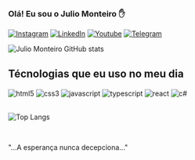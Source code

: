 ### Olá! Eu sou o Julio Monteiro ✋

[![Instagram](https://img.shields.io/badge/Instagram-E4405F?style=for-the-badge&logo=instagram&logoColor=white)](https://instagram.com/juliomonteiiro)
[![LinkedIn](https://img.shields.io/badge/LinkedIn-0077B5?style=for-the-badge&logo=linkedin&logoColor=white)](https://linkedin.com/in/julio-monteiro-294b25248)
[![Youtube](https://img.shields.io/badge/YouTube-FF0000?style=for-the-badge&logo=youtube&logoColor=white)](https://youtube.com/c/juliomonteiiro)
[![Telegram](https://img.shields.io/badge/Telegram-2CA5E0?style=for-the-badge&logo=telegram&logoColor=white)](https://t.me/juliomonteiiro)

![Julio Monteiro GitHub stats](https://github-readme-stats.vercel.app/api?username=juliomonteiiro&show_icons=true&theme=tokyonight)

## Técnologias que eu uso no meu dia

<div style="display: incline_block">
<img align="center" alt="html5" src="https://img.shields.io/badge/HTML5-E34F26?style=for-the-badge&logo=html5&logoColor=white">
<img align="center" alt="css3" src="https://img.shields.io/badge/CSS3-1572B6?style=for-the-badge&logo=css3&logoColor=white">
<img align="center" alt="javascript" src="https://img.shields.io/badge/JavaScript-323330?style=for-the-badge&logo=javascript&logoColor=F7DF1E">
<img align="center" alt="typescript" src="https://img.shields.io/badge/TypeScript-007ACC?style=for-the-badge&logo=typescript&logoColor=white">
<img align="center" alt="react" src="https://img.shields.io/badge/React-20232A?style=for-the-badge&logo=react&logoColor=61DAFB">
<img align="center" alt="c#" src="https://img.shields.io/badge/C%23-239120?style=for-the-badge&logo=c-sharp&logoColor=white">
</div><br/>

![Top Langs](https://github-readme-stats.vercel.app/api/top-langs/?username=juliomonteiiro&hide_progress=true)

<br/>

"...A esperança nunca decepciona..."
